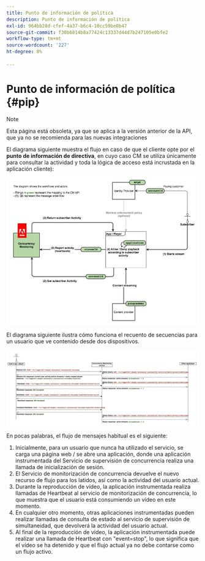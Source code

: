 ```yaml
---
title: Punto de información de política
description: Punto de información de política
exl-id: 964bb28d-cfef-4a37-b6c4-10cc59be0b47
source-git-commit: f30b6814b8a77424c13337d44d7b247105e0bfe2
workflow-type: tm+mt
source-wordcount: '227'
ht-degree: 0%

---
```


# Punto de información de política {#pip}

>[!NOTE]
>
>Esta página está obsoleta, ya que se aplica a la versión anterior de la API, que ya no se recomienda para las nuevas integraciones

El diagrama siguiente muestra el flujo en caso de que el cliente opte por el **punto de información de directiva**, en cuyo caso CM se utiliza únicamente para consultar la actividad y toda la lógica de acceso está incrustada en la aplicación cliente):

![](assets/pip-workflow.png)



El diagrama siguiente ilustra cómo funciona el recuento de secuencias para un usuario que ve contenido desde dos dispositivos.

![](assets/pip-sequence.png)

En pocas palabras, el flujo de mensajes habitual es el siguiente:

1. Inicialmente, para un usuario que nunca ha utilizado el servicio, se carga una página web / se abre una aplicación, donde una aplicación instrumentada del Servicio de supervisión de concurrencia realiza una llamada de inicialización de sesión.
1. El Servicio de monitorización de concurrencia devuelve el nuevo recurso de flujo para los latidos, así como la actividad del usuario actual.
1. Durante la reproducción de vídeo, la aplicación instrumentada realiza llamadas de Heartbeat al servicio de monitorización de concurrencia, lo que muestra que el usuario está consumiendo un vídeo en este momento.
1. En cualquier otro momento, otras aplicaciones instrumentadas pueden realizar llamadas de consulta de estado al servicio de supervisión de simultaneidad, que devolverá la actividad del usuario actual.
1. Al final de la reproducción de vídeo, la aplicación instrumentada puede realizar una llamada de Heartbeat con &quot;event=stop&quot;, lo que significa que el vídeo se ha detenido y que el flujo actual ya no debe contarse como un flujo activo.
